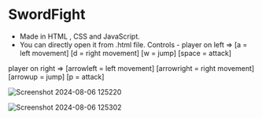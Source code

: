 # SwordFight
- Made in HTML , CSS and JavaScript.
- You can directly open it from .html file.
Controls -
 player on left =>  [a = left movement]
                   [d = right movement] 
                   [w = jump] 
                   [space = attack]
                 
 
 player on right => [arrowleft = left movement]
                   [arrowright = right movement] 
                   [arrowup = jump] 
                   [p = attack]


![Screenshot 2024-08-06 125220](https://github.com/user-attachments/assets/07222f74-26d9-48f2-a647-39a0b775c91c)

![Screenshot 2024-08-06 125302](https://github.com/user-attachments/assets/0c9a9abe-d60c-466d-9cbc-7295daf5e5b4)
